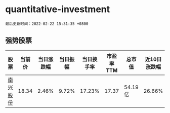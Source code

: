 # quantitative-investment

`最后更新时间：2022-02-22 15:31:35 +0800`

## 强势股票

|股票|当前价|当日涨跌幅|当日振幅|当日换手率|市盈率TTM|总市值|近10日涨跌幅|
|----|----|----|----|----|----|----|----|
|[南兴股份](https://xueqiu.com/S/SZ002757)|18.34|2.46%|9.72%|17.23%|17.37|54.19亿|26.66%|
